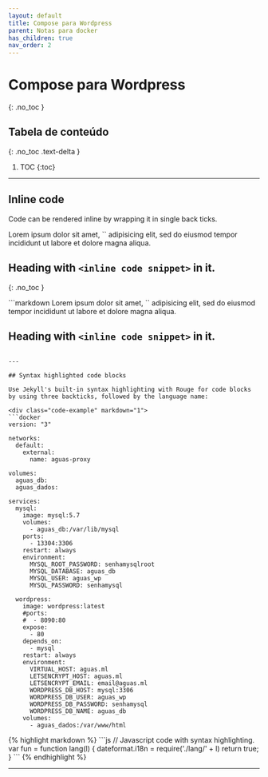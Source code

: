 ```yaml
---
layout: default
title: Compose para Wordpress
parent: Notas para docker
has_children: true
nav_order: 2
---
```


# Compose para Wordpress
{: .no_toc }

## Tabela de conteúdo
{: .no_toc .text-delta }

1. TOC
{:toc}

---

## Inline code

Code can be rendered inline by wrapping it in single back ticks.

<div class="code-example" markdown="1">
Lorem ipsum dolor sit amet, `<inline code snippet>` adipisicing elit, sed do eiusmod tempor incididunt ut labore et dolore magna aliqua.

## Heading with `<inline code snippet>` in it.
{: .no_toc }
</div>
```markdown
Lorem ipsum dolor sit amet, `<inline code snippet>` adipisicing elit, sed do eiusmod tempor incididunt ut labore et dolore magna aliqua.

## Heading with `<inline code snippet>` in it.
```

---

## Syntax highlighted code blocks

Use Jekyll's built-in syntax highlighting with Rouge for code blocks by using three backticks, followed by the language name:

<div class="code-example" markdown="1">
```docker
version: "3"

networks:
  default:
    external:
      name: aguas-proxy

volumes:
  aguas_db:
  aguas_dados:
  
services:
  mysql:
    image: mysql:5.7
    volumes:
      - aguas_db:/var/lib/mysql
    ports:
      - 13304:3306
    restart: always
    environment:
      MYSQL_ROOT_PASSWORD: senhamysqlroot
      MYSQL_DATABASE: aguas_db
      MYSQL_USER: aguas_wp
      MYSQL_PASSWORD: senhamysql

  wordpress:
    image: wordpress:latest
    #ports:
    #  - 8090:80
    expose:
      - 80
    depends_on:
      - mysql
    restart: always
    environment:
      VIRTUAL_HOST: aguas.ml
      LETSENCRYPT_HOST: aguas.ml
      LETSENCRYPT_EMAIL: email@aguas.ml
      WORDPRESS_DB_HOST: mysql:3306
      WORDPRESS_DB_USER: aguas_wp
      WORDPRESS_DB_PASSWORD: senhamysql
      WORDPRESS_DB_NAME: aguas_db
    volumes:
      - aguas_dados:/var/www/html
```
</div>
{% highlight markdown %}
```js
// Javascript code with syntax highlighting.
var fun = function lang(l) {
  dateformat.i18n = require('./lang/' + l)
  return true;
}
```
{% endhighlight %}

---
